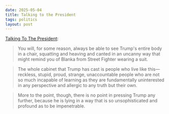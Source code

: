 ```yaml
---
date: 2025-05-04
title: Talking to the President
tags: politics
layout: post
---
```


[Talking To The President](https://defector.com/talking-to-the-president):

> You will, for some reason, always be able to see Trump's entire body in a chair, squatting and heaving and canted in an uncanny way that might remind you of Blanka from Street Fighter wearing a suit.

> The whole cabinet that Trump has cast is people who live like this—reckless, stupid, proud, strange, unaccountable people who are not so much incapable of learning as they are fundamentally uninterested in any perspective and allergic to any truth but their own.

> More to the point, though, there is no point in pressing Trump any further, because he is lying in a way that is so unsophisticated and profound as to be impenetrable.